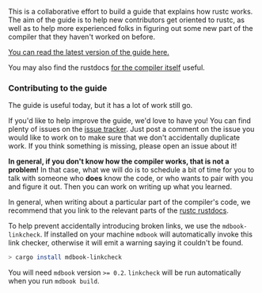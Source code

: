This is a collaborative effort to build a guide that explains how rustc
works. The aim of the guide is to help new contributors get oriented
to rustc, as well as to help more experienced folks in figuring out
some new part of the compiler that they haven't worked on before.

[You can read the latest version of the guide here.](https://rust-lang-nursery.github.io/rustc-guide/)

You may also find the rustdocs [for the compiler itself][rustdocs] useful.

[rustdocs]: https://doc.rust-lang.org/nightly/nightly-rustc/rustc/

### Contributing to the guide

The guide is useful today, but it has a lot of work still go.

If you'd like to help improve the guide, we'd love to have you! You can find
plenty of issues on the [issue
tracker](https://github.com/rust-lang/rustc-guide/issues). Just post a
comment on the issue you would like to work on to make sure that we don't
accidentally duplicate work. If you think something is missing, please open an
issue about it!

**In general, if you don't know how the compiler works, that is not a
problem!** In that case, what we will do is to schedule a bit of time
for you to talk with someone who **does** know the code, or who wants
to pair with you and figure it out.  Then you can work on writing up
what you learned.

In general, when writing about a particular part of the compiler's code, we
recommend that you link to the relevant parts of the [rustc
rustdocs][rustdocs].

To help prevent accidentally introducing broken links, we use the
`mdbook-linkcheck`. If installed on your machine `mdbook` will automatically
invoke this link checker, otherwise it will emit a warning saying it couldn't
be found.

```bash
> cargo install mdbook-linkcheck
```

You will need `mdbook` version `>= 0.2`. `linkcheck` will be run automatically
when you run `mdbook build`.
